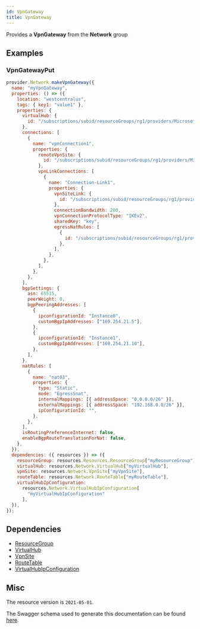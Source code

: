 ```yaml
---
id: VpnGateway
title: VpnGateway
---
```

Provides a **VpnGateway** from the **Network** group
## Examples
### VpnGatewayPut
```js
provider.Network.makeVpnGateway({
  name: "myVpnGateway",
  properties: () => ({
    location: "westcentralus",
    tags: { key1: "value1" },
    properties: {
      virtualHub: {
        id: "/subscriptions/subid/resourceGroups/rg1/providers/Microsoft.Network/virtualHubs/virtualHub1",
      },
      connections: [
        {
          name: "vpnConnection1",
          properties: {
            remoteVpnSite: {
              id: "/subscriptions/subid/resourceGroups/rg1/providers/Microsoft.Network/vpnSites/vpnSite1",
            },
            vpnLinkConnections: [
              {
                name: "Connection-Link1",
                properties: {
                  vpnSiteLink: {
                    id: "/subscriptions/subid/resourceGroups/rg1/providers/Microsoft.Network/vpnSites/vpnSite1/vpnSiteLinks/siteLink1",
                  },
                  connectionBandwidth: 200,
                  vpnConnectionProtocolType: "IKEv2",
                  sharedKey: "key",
                  egressNatRules: [
                    {
                      id: "/subscriptions/subid/resourceGroups/rg1/providers/Microsoft.Network/vpnGateways/gateway1/natRules/nat03",
                    },
                  ],
                },
              },
            ],
          },
        },
      ],
      bgpSettings: {
        asn: 65515,
        peerWeight: 0,
        bgpPeeringAddresses: [
          {
            ipconfigurationId: "Instance0",
            customBgpIpAddresses: ["169.254.21.5"],
          },
          {
            ipconfigurationId: "Instance1",
            customBgpIpAddresses: ["169.254.21.10"],
          },
        ],
      },
      natRules: [
        {
          name: "nat03",
          properties: {
            type: "Static",
            mode: "EgressSnat",
            internalMappings: [{ addressSpace: "0.0.0.0/26" }],
            externalMappings: [{ addressSpace: "192.168.0.0/26" }],
            ipConfigurationId: "",
          },
        },
      ],
      isRoutingPreferenceInternet: false,
      enableBgpRouteTranslationForNat: false,
    },
  }),
  dependencies: ({ resources }) => ({
    resourceGroup: resources.Resources.ResourceGroup["myResourceGroup"],
    virtualHub: resources.Network.VirtualHub["myVirtualHub"],
    vpnSite: resources.Network.VpnSite["myVpnSite"],
    routeTable: resources.Network.RouteTable["myRouteTable"],
    virtualHubIpConfiguration:
      resources.Network.VirtualHubIpConfiguration[
        "myVirtualHubIpConfiguration"
      ],
  }),
});

```
## Dependencies
- [ResourceGroup](../Resources/ResourceGroup.md)
- [VirtualHub](../Network/VirtualHub.md)
- [VpnSite](../Network/VpnSite.md)
- [RouteTable](../Network/RouteTable.md)
- [VirtualHubIpConfiguration](../Network/VirtualHubIpConfiguration.md)
## Misc
The resource version is `2021-05-01`.

The Swagger schema used to generate this documentation can be found [here](https://github.com/Azure/azure-rest-api-specs/tree/main/specification/network/resource-manager/Microsoft.Network/stable/2021-05-01/virtualWan.json).
